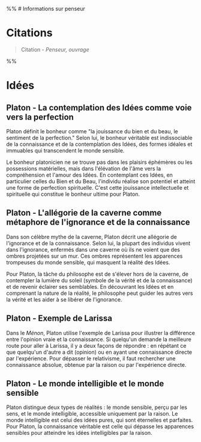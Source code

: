 %% # Informations sur penseur

# Citations

> Citation - _Penseur, ouvrage_

%%

# Idées

## Platon - La contemplation des Idées comme voie vers la perfection

Platon définit le bonheur comme "la jouissance du bien et du beau, le sentiment de la perfection." Selon lui, le bonheur véritable est indissociable de la connaissance et de la contemplation des Idées, des formes idéales et immuables qui transcendent le monde sensible.

Le bonheur platonicien ne se trouve pas dans les plaisirs éphémères ou les possessions matérielles, mais dans l'élévation de l'âme vers la compréhension et l'amour des Idées. En contemplant ces Idées, en particulier celles du Bien et du Beau, l'individu réalise son potentiel et atteint une forme de perfection spirituelle. C'est cette jouissance intellectuelle et spirituelle qui constitue le bonheur ultime pour Platon.

## Platon - L'allégorie de la caverne comme métaphore de l'ignorance et de la connaissance

Dans son célèbre mythe de la caverne, Platon décrit une allégorie de l'ignorance et de la connaissance. Selon lui, la plupart des individus vivent dans l'ignorance, enfermés dans une caverne où ils ne voient que des ombres projetées sur un mur. Ces ombres représentent les apparences trompeuses du monde sensible, qui masquent la réalité des Idées.

Pour Platon, la tâche du philosophe est de s'élever hors de la caverne, de contempler la lumière du soleil (symbole de la vérité et de la connaissance) et de revenir éclairer ses semblables. En découvrant les Idées et en comprenant la nature de la réalité, le philosophe peut guider les autres vers la vérité et les aider à se libérer de l'ignorance.

## Platon - Exemple de Larissa

Dans le _Ménon_, Platon utilise l'exemple de Larissa pour illustrer la différence entre l'opinion vraie et la connaissance. Si quelqu'un demande la meilleure route pour aller à Larissa, il y a deux façons de répondre : en répétant ce que quelqu'un d'autre a dit (opinion) ou en ayant une connaissance directe par l'expérience. Pour dépasser le relativisme, il faut rechercher une connaissance absolue, obtenue par la raison ou par l'expérience directe.

## Platon - Le monde intelligible et le monde sensible

Platon distingue deux types de réalités : le monde sensible, perçu par les sens, et le monde intelligible, accessible uniquement par la raison. Le monde intelligible est celui des idées pures, qui sont éternelles et parfaites. Pour Platon, la connaissance véritable est celle qui dépasse les apparences sensibles pour atteindre les idées intelligibles par la raison​.
